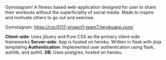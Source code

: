 Gymstagram! A fitness based web-application designed for user to share their workouts without the superficiality of social media. Made to inspire and motivate others to go out and exercise.


Gymstagram: https://csci5117-project1-team7.herokuapp.com/


**Client-side**: Uses jQuery and Pure CSS as the primary client-side frameworks
**Server-side**: App is hosted on heroku. Written in flask with jinja templating
**Authentication**: Implemented user authentication using flask, authlib, and auth0.
**DB**: Uses postgres, hosted on heroku.

